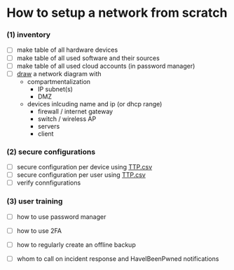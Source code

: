 # How to setup a network from scratch

### (1) inventory
- [ ] make table of all hardware devices
- [ ] make table of all used software and their sources
- [ ] make table of all used cloud accounts (in password manager)
- [ ] [draw](https://www.draw.io/) a network diagram with
  - compartmentalization
    - IP subnet(s)
    - DMZ
  - devices inlcuding name and ip (or dhcp range)
    - firewall / internet gateway
    - switch / wireless AP
    - servers
    - client
    
### (2) secure configurations
- [ ] secure configuration per device using [TTP.csv](https://github.com/gXeeXqBHuHDFTaEnff3Z/blue-team-SOHO-basics/blob/master/TTP.csv)
- [ ] secure configuration per user using [TTP.csv](https://github.com/gXeeXqBHuHDFTaEnff3Z/blue-team-SOHO-basics/blob/master/TTP.csv)
- [ ] verify connfigurations

### (3) user training
- [ ] how to use password manager
- [ ] how to use 2FA
- [ ] how to regularly create an offline backup
- [ ] whom to call on incident response and HaveIBeenPwned notifications

    
  
